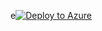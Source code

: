e[![Deploy to Azure](https://aka.ms/deploytoazurebutton)](https://portal.azure.com/#create/Microsoft.Template/uri/https%3A%2F%2Fraw.githubusercontent.com%2Fmacavall%2Ftestflex5601%2Frefs%2Fheads%2Fmaster%2Ftemplate2.json)
